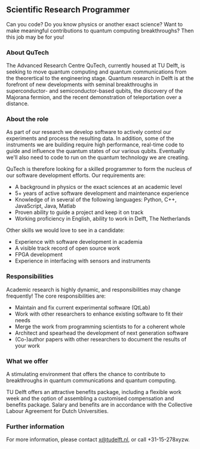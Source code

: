 ## Scientific Research Programmer

Can you code? Do you know physics or another exact science? Want to make
meaningful contributions to quantum computing breakthroughs?  Then this job
may be for you!

### About QuTech

The Advanced Research Centre QuTech, currently housed at TU Delft, is
seeking to move quantum computing and quantum communications from the
theorertical to the engineering stage.  Quantum research in Delft is at the
forefront of new developments with seminal breakthroughs in superconductor-
and semiconductor-based qubits, the discovery of the Majorana fermion, and
the recent demonstration of teleportation over a distance.

### About the role

As part of our research we develop software to actively control our
experiments and process the resulting data.  In addition, some of the
instruments we are building require high performance, real-time code to
guide and influence the quantum states of our various qubits. Eventually
we'll also need to code to run on the quantum technology we are creating.

QuTech is therefore looking for a skilled programmer to form the nucleus of
our software development efforts.  Our requirements are:

 * A background in physics or the exact sciences at an academic level
 * 5+ years of active software development and maintenance experience
 * Knowledge of in several of the following languages: Python, C++, 
   JavaScript, Java, Matlab
 * Proven ability to guide a project and keep it on track
 * Working proficiency in English, ability to work in Delft, The Netherlands

Other skills we would love to see in a candidate:

 * Experience with software development in academia
 * A visible track record of open source work
 * FPGA development
 * Experience in interfacing with sensors and instruments

### Responsibilities

Academic research is highly dynamic, and responsibilities may change
frequently! The core responsibilities are:

 * Maintain and fix current experimental software (QtLab)
 * Work with other researchers to enhance existing software to fit their
   needs
 * Merge the work from programming scientists to for a coherent whole
 * Architect and spearhead the development of next generation software
 * (Co-)author papers with other researchers to document the results of your
   work

### What we offer
A stimulating environment that offers the chance to contribute to
breakthroughs in quantum communications and quantum computing. 

TU Delft offers an attractive benefits package, including a flexible work
week and the option of assembling a customised compensation and benefits
package. Salary and benefits are in accordance with the Collective Labour
Agreement for Dutch Universities.

### Further information
For more information, please contact x@tudelft.nl, or call +31-15-278xyzw. 